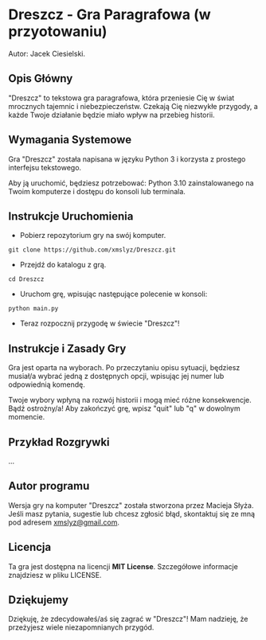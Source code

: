 # Dreszcz - Gra Paragrafowa (w przyotowaniu)
Autor: Jacek Ciesielski.

## Opis Główny
"Dreszcz" to tekstowa gra paragrafowa, która przeniesie Cię w świat mrocznych tajemnic i niebezpieczeństw. Czekają Cię niezwykłe przygody, a każde Twoje działanie będzie miało wpływ na przebieg historii.

## Wymagania Systemowe
Gra "Dreszcz" została napisana w języku Python 3 i korzysta z prostego interfejsu tekstowego. 

Aby ją uruchomić, będziesz potrzebować:
Python 3.10 zainstalowanego na Twoim komputerze i dostępu do konsoli lub terminala.

## Instrukcje Uruchomienia
- Pobierz repozytorium gry na swój komputer.

```git clone https://github.com/xmslyz/Dreszcz.git```

- Przejdź do katalogu z grą.

```cd Dreszcz```

- Uruchom grę, wpisując następujące polecenie w konsoli:

```python main.py```

- Teraz rozpocznij przygodę w świecie "Dreszcz"!

## Instrukcje i Zasady Gry
Gra jest oparta na wyborach. Po przeczytaniu opisu sytuacji, będziesz musiał/a wybrać jedną z dostępnych opcji, wpisując jej numer lub odpowiednią komendę.

Twoje wybory wpłyną na rozwój historii i mogą mieć różne konsekwencje. Bądź ostrożny/a!
Aby zakończyć grę, wpisz "quit" lub "q" w dowolnym momencie.

## Przykład Rozgrywki
...

## Autor programu
Wersja gry na komputer "Dreszcz" została stworzona przez Macieja Słyża. 
Jeśli masz pytania, sugestie lub chcesz zgłosić błąd, skontaktuj się ze mną 
pod adresem xmslyz@gmail.com.

## Licencja
Ta gra jest dostępna na licencji **MIT License**. Szczegółowe informacje 
znajdziesz w pliku LICENSE.

## Dziękujemy
Dziękuję, że zdecydowałeś/aś się zagrać w "Dreszcz"! Mam nadzieję, że 
przeżyjesz wiele niezapomnianych przygód.
